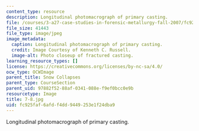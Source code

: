 ```yaml
---
content_type: resource
description: Longitudinal photomacrograph of primary casting.
file: /courses/3-a27-case-studies-in-forensic-metallurgy-fall-2007/fc925faf6afdf4dd9449253e1f24dba9_7-8.jpg
file_size: 41443
file_type: image/jpeg
image_metadata:
  caption: Longitudinal photomacrograph of primary casting.
  credit: Image Courtesy of Kenneth C. Russell.
  image-alt: Photo closeup of fractured casting.
learning_resource_types: []
license: https://creativecommons.org/licenses/by-nc-sa/4.0/
ocw_type: OCWImage
parent_title: Snow Collapses
parent_type: CourseSection
parent_uid: 97882f52-88af-0341-088e-f9ef0bcc0e9b
resourcetype: Image
title: 7-8.jpg
uid: fc925faf-6afd-f4dd-9449-253e1f24dba9
---
```

Longitudinal photomacrograph of primary casting.